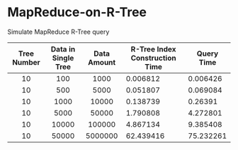 # MapReduce-on-R-Tree

Simulate MapReduce R-Tree query



| Tree Number | Data in Single Tree | Data Amount | R-Tree Index Construction Time | Query Time |
|:-----------:|:-------------------:|:-----------:| ------------------------------ | ---------- |
| 10          | 100                 | 1000        | 0.006812                       | 0.006426   |
| 10          | 500                 | 5000        | 0.051807                       | 0.069084   |
| 10          | 1000                | 10000       | 0.138739                       | 0.26391    |
| 10          | 5000                | 50000       | 1.790808                       | 4.272801   |
| 10          | 10000               | 100000      | 4.867134                       | 9.385408   |
| 10          | 50000               | 5000000     | 62.439416                      | 75.232261  |
